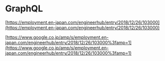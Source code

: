# GraphQL

[https://employment.en-japan.com/engineerhub/entry/2018/12/26/103000](https://employment.en-japan.com/engineerhub/entry/2018/12/26/103000)

[https://www.google.co.jp/amp/s/employment.en-japan.com/engineerhub/entry/2018/12/26/103000%3famp=1](https://www.google.co.jp/amp/s/employment.en-japan.com/engineerhub/entry/2018/12/26/103000%3famp=1)

  
  


